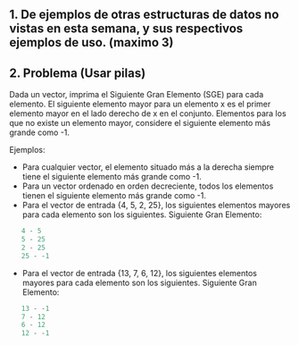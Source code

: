 ## 1. De ejemplos de otras estructuras de datos no vistas en esta semana, y sus respectivos ejemplos de uso. (maximo 3)

## 2. Problema (Usar pilas)

Dada un vector, imprima el Siguiente Gran Elemento (SGE) para cada elemento. El siguiente elemento mayor para un elemento x es el primer elemento mayor en el lado derecho de x en el conjunto. Elementos para los que no existe un elemento mayor, considere el siguiente elemento más grande como -1.

Ejemplos: 
* Para cualquier vector, el elemento situado más a la derecha siempre tiene el siguiente elemento más grande como -1. 
* Para un vector ordenado en orden decreciente, todos los elementos tienen el siguiente elemento más grande como -1. 
* Para el vector de entrada {4, 5, 2, 25}, los siguientes elementos mayores para cada elemento son los siguientes.
Siguiente Gran Elemento:
```c++
   4 - 5
   5 - 25
   2 - 25
   25 - -1
```
* Para el vector de entrada {13, 7, 6, 12}, los siguientes elementos mayores para cada elemento son los siguientes.
Siguiente Gran Elemento:
```c++
   13 - -1
   7 - 12
   6 - 12
   12 - -1
```
